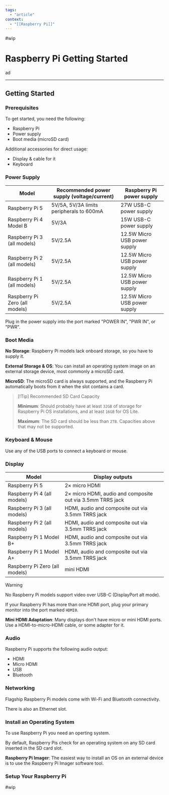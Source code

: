 ```yaml
---
tags:
  - "article"
context:
  - "[[Raspberry Pi]]"
---
```


#wip

# Raspberry Pi Getting Started

ad

---

## Getting Started

### Prerequisites

To get started, you need the following:

- Raspberry Pi
- Power supply
- Boot media (microSD card)

Additional accessories for direct usage:

- Display & cable for it
- Keyboard

### Power Supply

| Model                          | Recommended power supply (voltage/current) | Raspberry Pi power supply    |
| ------------------------------ | ------------------------------------------ | ---------------------------- |
| Raspberry Pi 5                 | 5V/5A, 5V/3A limits peripherals to 600mA   | 27W USB-C power supply       |
| Raspberry Pi 4 Model B         | 5V/3A                                      | 15W USB-C power supply       |
| Raspberry Pi 3 (all models)    | 5V/2.5A                                    | 12.5W Micro USB power supply |
| Raspberry Pi 2 (all models)    | 5V/2.5A                                    | 12.5W Micro USB power supply |
| Raspberry Pi 1 (all models)    | 5V/2.5A                                    | 12.5W Micro USB power supply |
| Raspberry Pi Zero (all models) | 5V/2.5A                                    | 12.5W Micro USB power supply |

Plug in the power supply into the port marked "POWER IN", "PWR IN", or "PWR".

### Boot Media

**No Storage**: Raspberry Pi models lack onboard storage, so you have to supply it.

**External Storage & OS**: You can install an operating system image on an external storage device, most commonly a microSD card.

**MicroSD**: The microSD card is always supported, and the Raspberry Pi automatically boots from it when the slot contains a card.

> [!Tip] Recommended SD Card Capacity
>
> **Minimum**: Should probably have at least `32GB` of storage for Raspberry Pi OS installations, and at least `16GB` for OS Lite.
>
> **Maximum**: The SD card should be less than `2TB`. Capacities above that may not be supported.

### Keyboard & Mouse

Use any of the USB ports to connect a keyboard or mouse.

### Display

| Model                          | Display outputs                                            |
| ------------------------------ | ---------------------------------------------------------- |
| Raspberry Pi 5                 | 2× micro HDMI                                              |
| Raspberry Pi 4 (all models)    | 2× micro HDMI, audio and composite out via 3.5mm TRRS jack |
| Raspberry Pi 3 (all models)    | HDMI, audio and composite out via 3.5mm TRRS jack          |
| Raspberry Pi 2 (all models)    | HDMI, audio and composite out via 3.5mm TRRS jack          |
| Raspberry Pi 1 Model B+        | HDMI, audio and composite out via 3.5mm TRRS jack          |
| Raspberry Pi 1 Model A+        | HDMI, audio and composite out via 3.5mm TRRS jack          |
| Raspberry Pi Zero (all models) | mini HDMI                                                  |

> [!WARNING]
> No Raspberry Pi models support video over USB-C (DisplayPort alt mode).

If your Raspberry Pi has more than one HDMI port, plug your primary monitor into the port marked `HDMI0`.

**Mini HDMI Adaptation**: Many displays don't have micro or mini HDMI ports. Use a HDMI-to-micro-HDMI cable, or some adapter for it.

### Audio

Raspberry Pi supports the following audio output:
- HDMI
- Micro HDMI
- USB
- Bluetooth

### Networking

Flagship Raspberry Pi models come with Wi-Fi and Bluetooth connectivity.

There is also an Ethernet slot.

### Install an Operating System

To use Raspberry Pi you need an operting system.

By default, Raspberry Pis check for an operating system on any SD card inserted in the SD card slot.

**Raspberry Pi Imager**: The easiest way to install an OS on an external device is to use the Raspberry Pi Imager software tool.

### Setup Your Raspberry Pi

#wip

